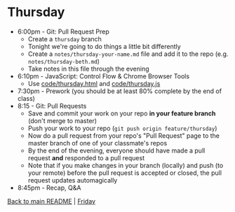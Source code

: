 # Thursday

* 6:00pm - Git: Pull Request Prep
  * Create a `thursday` branch
  * Tonight we're going to do things a little bit differently
  * Create a `notes/thursday-your-name.md` file and add it to the repo (e.g. `notes/thursday-beth.md`)
  * Take notes in this file through the evening
* 6:10pm - JavaScript: Control Flow & Chrome Browser Tools
  * Use [code/thursday.html](/code/thursday.html) and [code/thursday.js](/code/thursday.js)
* 7:30pm - Prework (you should be at least 80% complete by the end of class)
* 8:15 - Git: Pull Requests
  * Save and commit your work on your repo **in your feature branch** (don't merge to master)
  * Push your work to your repo (`git push origin feature/thursday`)
  * Now do a pull request from your repo's "Pull Request" page to the master branch of one of your classmate's repos
  * By the end of the evening, everyone should have made a pull request **and** responded to a pull request
  * Note that if you make changes in your branch (locally) and push (to your remote) before the pull request is accepted or closed, the pull request updates automagically
* 8:45pm - Recap, Q&A

[Back to main README](/README.md) | [Friday](/schedule/friday.md)
